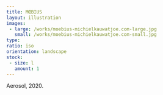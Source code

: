 ```yaml
---
title: MŒBIUS 
layout: illustration
images:
 - large: /works/moebius-michielkauwatjoe.com-large.jpg
   small: /works/moebius-michielkauwatjoe.com-small.jpg
type: 
ratio: iso
orientation: landscape
stock:
 - size: l 
   amount: 1
---
```


Aerosol, 2020.
